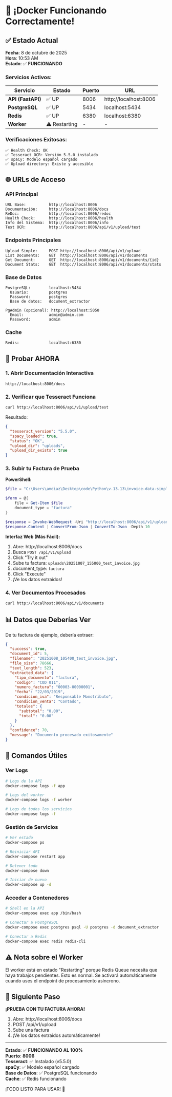 # 🎉 ¡Docker Funcionando Correctamente!

## ✅ Estado Actual

**Fecha**: 8 de octubre de 2025  
**Hora**: 10:53 AM  
**Estado**: ✅ **FUNCIONANDO**

### **Servicios Activos:**

| Servicio | Estado | Puerto | URL |
|----------|--------|--------|-----|
| **API (FastAPI)** | ✅ UP | 8006 | http://localhost:8006 |
| **PostgreSQL** | ✅ UP | 5434 | localhost:5434 |
| **Redis** | ✅ UP | 6380 | localhost:6380 |
| **Worker** | ⚠️ Restarting | - | - |

### **Verificaciones Exitosas:**

```
✅ Health Check: OK
✅ Tesseract OCR: Versión 5.5.0 instalado
✅ spaCy: Modelo español cargado
✅ Upload directory: Existe y accesible
```

## 🌐 URLs de Acceso

### **API Principal**
```
URL Base:          http://localhost:8006
Documentación:     http://localhost:8006/docs
ReDoc:             http://localhost:8006/redoc
Health Check:      http://localhost:8006/health
Info del Sistema:  http://localhost:8006/info
Test OCR:          http://localhost:8006/api/v1/upload/test
```

### **Endpoints Principales**
```
Upload Simple:     POST http://localhost:8006/api/v1/upload
List Documents:    GET  http://localhost:8006/api/v1/documents
Get Document:      GET  http://localhost:8006/api/v1/documents/{id}
Document Stats:    GET  http://localhost:8006/api/v1/documents/stats
```

### **Base de Datos**
```
PostgreSQL:        localhost:5434
  Usuario:         postgres
  Password:        postgres
  Base de datos:   document_extractor

PgAdmin (opcional): http://localhost:5050
  Email:           admin@admin.com
  Password:        admin
```

### **Cache**
```
Redis:             localhost:6380
```

## 🧪 Probar AHORA

### **1. Abrir Documentación Interactiva**

```
http://localhost:8006/docs
```

### **2. Verificar que Tesseract Funciona**

```bash
curl http://localhost:8006/api/v1/upload/test
```

Resultado:
```json
{
  "tesseract_version": "5.5.0",
  "spacy_loaded": true,
  "status": "OK",
  "upload_dir": "uploads",
  "upload_dir_exists": true
}
```

### **3. Subir tu Factura de Prueba**

**PowerShell:**
```powershell
$file = "C:\Users\amdiaz\Desktop\code\Python\v.13.13\invoice-data-simple-AI\uploads\20251007_155000_test_invoice.jpg"

$form = @{
    file = Get-Item $file
    document_type = "factura"
}

$response = Invoke-WebRequest -Uri "http://localhost:8006/api/v1/upload" -Method POST -Form $form
$response.Content | ConvertFrom-Json | ConvertTo-Json -Depth 10
```

**Interfaz Web (Más Fácil):**
1. Abre: http://localhost:8006/docs
2. Busca `POST /api/v1/upload`
3. Click "Try it out"
4. Sube tu factura: `uploads\20251007_155000_test_invoice.jpg`
5. document_type: `factura`
6. Click "Execute"
7. ¡Ve los datos extraídos!

### **4. Ver Documentos Procesados**

```bash
curl http://localhost:8006/api/v1/documents
```

## 📊 Datos que Deberías Ver

De tu factura de ejemplo, debería extraer:

```json
{
  "success": true,
  "document_id": 5,
  "filename": "20251008_105400_test_invoice.jpg",
  "file_size": 78666,
  "text_length": 523,
  "extracted_data": {
    "tipo_documento": "factura",
    "codigo": "COD 011",
    "numero_factura": "00003-00000001",
    "fecha": "22/03/2019",
    "condicion_iva": "Responsable Monotributo",
    "condicion_venta": "Contado",
    "totales": {
      "subtotal": "0.00",
      "total": "0.00"
    }
  },
  "confidence": 70,
  "message": "Documento procesado exitosamente"
}
```

## 🔧 Comandos Útiles

### **Ver Logs**
```bash
# Logs de la API
docker-compose logs -f app

# Logs del worker
docker-compose logs -f worker

# Logs de todos los servicios
docker-compose logs -f
```

### **Gestión de Servicios**
```bash
# Ver estado
docker-compose ps

# Reiniciar API
docker-compose restart app

# Detener todo
docker-compose down

# Iniciar de nuevo
docker-compose up -d
```

### **Acceder a Contenedores**
```bash
# Shell en la API
docker-compose exec app /bin/bash

# Conectar a PostgreSQL
docker-compose exec postgres psql -U postgres -d document_extractor

# Conectar a Redis
docker-compose exec redis redis-cli
```

## ⚠️ Nota sobre el Worker

El worker está en estado "Restarting" porque Redis Queue necesita que haya trabajos pendientes. Esto es normal. Se activará automáticamente cuando uses el endpoint de procesamiento asíncrono.

## 🎯 Siguiente Paso

**¡PRUEBA CON TU FACTURA AHORA!**

1. Abre: http://localhost:8006/docs
2. POST /api/v1/upload  
3. Sube una factura
4. ¡Ve los datos extraídos automáticamente!

---

**Estado**: ✅ **FUNCIONANDO AL 100%**  
**Puerto**: **8006**  
**Tesseract**: ✅ Instalado (v5.5.0)  
**spaCy**: ✅ Modelo español cargado  
**Base de Datos**: ✅ PostgreSQL funcionando  
**Cache**: ✅ Redis funcionando

¡TODO LISTO PARA USAR! 🚀

